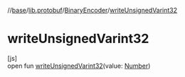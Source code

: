 //[base](../../../index.md)/[lib.protobuf](../index.md)/[BinaryEncoder](index.md)/[writeUnsignedVarint32](write-unsigned-varint32.md)

# writeUnsignedVarint32

[js]\
open fun [writeUnsignedVarint32](write-unsigned-varint32.md)(value: [Number](https://kotlinlang.org/api/latest/jvm/stdlib/kotlin/-number/index.html))
